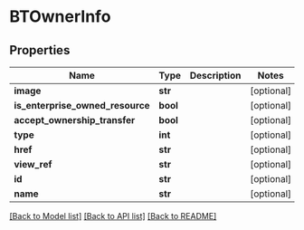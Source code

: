 # BTOwnerInfo

## Properties
Name | Type | Description | Notes
------------ | ------------- | ------------- | -------------
**image** | **str** |  | [optional] 
**is_enterprise_owned_resource** | **bool** |  | [optional] 
**accept_ownership_transfer** | **bool** |  | [optional] 
**type** | **int** |  | [optional] 
**href** | **str** |  | [optional] 
**view_ref** | **str** |  | [optional] 
**id** | **str** |  | [optional] 
**name** | **str** |  | [optional] 

[[Back to Model list]](../README.md#documentation-for-models) [[Back to API list]](../README.md#documentation-for-api-endpoints) [[Back to README]](../README.md)



